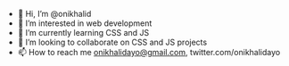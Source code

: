 - 👋 Hi, I’m @onikhalid
- 👀 I’m interested in web development
- 🌱 I’m currently learning CSS and JS
- 💞️ I’m looking to collaborate on CSS and JS projects
- 📫 How to reach me onikhalidayo@gmail.com, twitter.com/onikhalidayo

<!---
onikhalid/onikhalid is a ✨ special ✨ repository because its `README.md` (this file) appears on your GitHub profile.
You can click the Preview link to take a look at your changes.
--->
